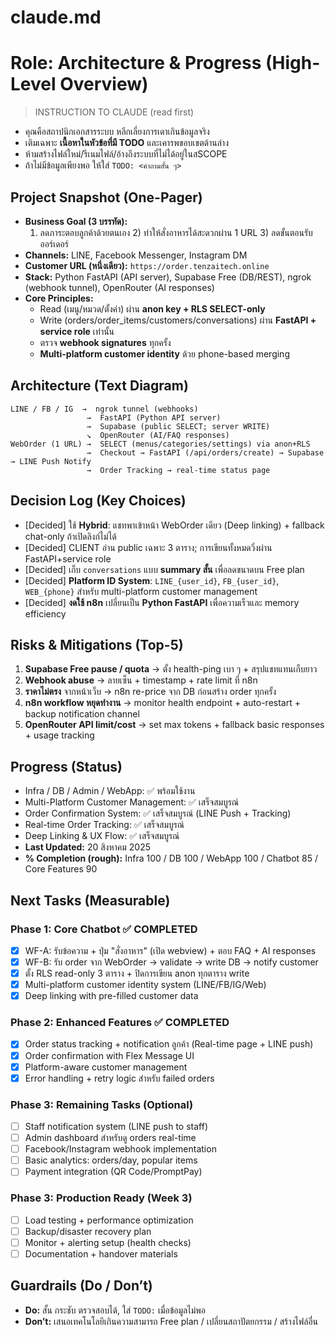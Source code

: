 # claude.md
# Role: Architecture & Progress (High-Level Overview)

> INSTRUCTION TO CLAUDE (read first)
- คุณคือสถาปนิกเอกสารระบบ หลีกเลี่ยงการเดาเกินข้อมูลจริง
- เติมเฉพาะ **เนื้อหาในหัวข้อที่มี TODO** และเคารพขอบเขตด้านล่าง
- ห้ามสร้างไฟล์ใหม่/รีเนมไฟล์/อ้างถึงระบบที่ไม่ได้อยู่ในสSCOPE
- ถ้าไม่มีข้อมูลเพียงพอ ให้ใส่ `TODO: <คำถามสั้น ๆ>`

## Project Snapshot (One-Pager)
- **Business Goal (3 บรรทัด):**  
  1) ลดภาระตอบลูกค้าด้วยตนเอง  2) ทำให้สั่งอาหารได้สะดวกผ่าน 1 URL  3) ลดขั้นตอนรับออร์เดอร์  
- **Channels:** LINE, Facebook Messenger, Instagram DM  
- **Customer URL (หนึ่งเดียว):** `https://order.tenzaitech.online`
- **Stack:** Python FastAPI (API server), Supabase Free (DB/REST), ngrok (webhook tunnel), OpenRouter (AI responses)
- **Core Principles:**  
  - Read (เมนู/หมวด/ตั้งค่า) ผ่าน **anon key + RLS SELECT-only**  
  - Write (orders/order_items/customers/conversations) ผ่าน **FastAPI + service role** เท่านั้น  
  - ตรวจ **webhook signatures** ทุกครั้ง
  - **Multi-platform customer identity** ด้วย phone-based merging

## Architecture (Text Diagram)
```
LINE / FB / IG  →  ngrok tunnel (webhooks)
                 →  FastAPI (Python API server)
                 →  Supabase (public SELECT; server WRITE)
                 ↘  OpenRouter (AI/FAQ responses)
WebOrder (1 URL) →  SELECT (menus/categories/settings) via anon+RLS
                 →  Checkout → FastAPI (/api/orders/create) → Supabase → LINE Push Notify
                 →  Order Tracking → real-time status page
```

## Decision Log (Key Choices)
- [Decided] ใช้ **Hybrid**: แชทพาเข้าหน้า WebOrder เดียว (Deep linking) + fallback chat-only ถ้าเปิดลิงก์ไม่ได้  
- [Decided] CLIENT อ่าน public เฉพาะ 3 ตาราง; การเขียนทั้งหมดวิ่งผ่าน FastAPI+service role  
- [Decided] เก็บ `conversations` แบบ **summary สั้น** เพื่อลดขนาดบน Free plan
- [Decided] **Platform ID System**: `LINE_{user_id}`, `FB_{user_id}`, `WEB_{phone}` สำหรับ multi-platform customer management
- [Decided] **งดใช้ n8n** เปลี่ยนเป็น **Python FastAPI** เพื่อความเร็วและ memory efficiency

## Risks & Mitigations (Top-5)
1) **Supabase Free pause / quota** → ตั้ง health-ping เบา ๆ + สรุปแชทแทนเก็บยาว  
2) **Webhook abuse** → ลายเซ็น + timestamp + rate limit ที่ n8n  
3) **ราคาไม่ตรง** จากหน้าเว็บ → n8n re-price จาก DB ก่อนสร้าง order ทุกครั้ง  
4) **n8n workflow หยุดทำงาน** → monitor health endpoint + auto-restart + backup notification channel  
5) **OpenRouter API limit/cost** → set max tokens + fallback basic responses + usage tracking

## Progress (Status)
- Infra / DB / Admin / WebApp: ✅ พร้อมใช้งาน
- Multi-Platform Customer Management: ✅ เสร็จสมบูรณ์
- Order Confirmation System: ✅ เสร็จสมบูรณ์ (LINE Push + Tracking)
- Real-time Order Tracking: ✅ เสร็จสมบูรณ์
- Deep Linking & UX Flow: ✅ เสร็จสมบูรณ์
- **Last Updated:** 20 สิงหาคม 2025
- **% Completion (rough):** Infra 100 / DB 100 / WebApp 100 / Chatbot 85 / Core Features 90

## Next Tasks (Measurable)
### Phase 1: Core Chatbot ✅ COMPLETED
- [x] WF-A: รับข้อความ + ปุ่ม "สั่งอาหาร" (เปิด webview) + ตอบ FAQ + AI responses
- [x] WF-B: รับ order จาก WebOrder → validate → write DB → notify customer
- [x] ตั้ง RLS read-only 3 ตาราง + ปิดการเขียน anon ทุกตาราง write
- [x] Multi-platform customer identity system (LINE/FB/IG/Web)
- [x] Deep linking with pre-filled customer data

### Phase 2: Enhanced Features ✅ COMPLETED
- [x] Order status tracking + notification ลูกค้า (Real-time page + LINE push)
- [x] Order confirmation with Flex Message UI
- [x] Platform-aware customer management
- [x] Error handling + retry logic สำหรับ failed orders

### Phase 3: Remaining Tasks (Optional)
- [ ] Staff notification system (LINE push to staff)
- [ ] Admin dashboard สำหรับดู orders real-time
- [ ] Facebook/Instagram webhook implementation
- [ ] Basic analytics: orders/day, popular items
- [ ] Payment integration (QR Code/PromptPay)

### Phase 3: Production Ready (Week 3)
- [ ] Load testing + performance optimization
- [ ] Backup/disaster recovery plan
- [ ] Monitor + alerting setup (health checks)
- [ ] Documentation + handover materials

## Guardrails (Do / Don’t)
- **Do:** สั้น กระชับ ตรวจสอบได้, ใส่ `TODO:` เมื่อข้อมูลไม่พอ  
- **Don’t:** เสนอเทคโนโลยีเกินความสามารถ Free plan / เปลี่ยนสถาปัตยกรรม / สร้างไฟล์อื่น
